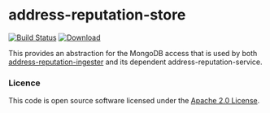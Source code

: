 # address-reputation-store

[![Build Status](https://travis-ci.org/hmrc/address-reputation-store.svg?branch=master)](https://travis-ci.org/hmrc/address-reputation-store) [ ![Download](https://api.bintray.com/packages/hmrc/releases/address-reputation-store/images/download.svg) ](https://bintray.com/hmrc/releases/address-reputation-store/_latestVersion)

This provides an abstraction for the MongoDB access that is used by both
[address-reputation-ingester](https://github.com/hmrc/address-reputation-ingester) and
its dependent address-reputation-service.

### Licence

This code is open source software licensed under the 
[Apache 2.0 License]("http://www.apache.org/licenses/LICENSE-2.0.html").
    
